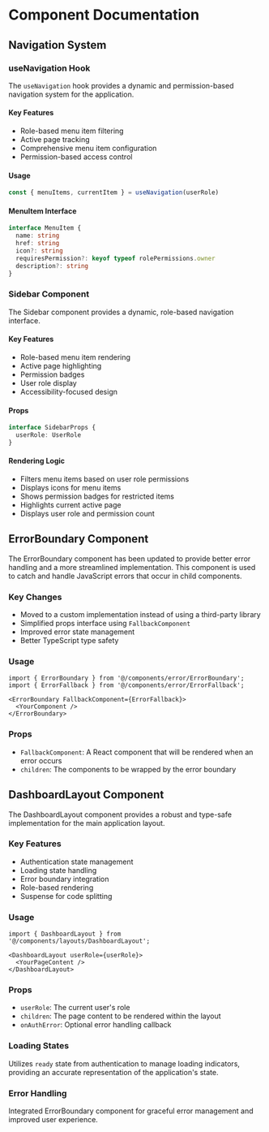 # Component Documentation

## Navigation System

### useNavigation Hook

The `useNavigation` hook provides a dynamic and permission-based navigation system for the application.

#### Key Features
- Role-based menu item filtering
- Active page tracking
- Comprehensive menu item configuration
- Permission-based access control

#### Usage
```typescript
const { menuItems, currentItem } = useNavigation(userRole)
```

#### MenuItem Interface
```typescript
interface MenuItem {
  name: string
  href: string
  icon?: string
  requiresPermission?: keyof typeof rolePermissions.owner
  description?: string
}
```

### Sidebar Component

The Sidebar component provides a dynamic, role-based navigation interface.

#### Key Features
- Role-based menu item rendering
- Active page highlighting
- Permission badges
- User role display
- Accessibility-focused design

#### Props
```typescript
interface SidebarProps {
  userRole: UserRole
}
```

#### Rendering Logic
- Filters menu items based on user role permissions
- Displays icons for menu items
- Shows permission badges for restricted items
- Highlights current active page
- Displays user role and permission count

## ErrorBoundary Component

The ErrorBoundary component has been updated to provide better error handling and a more streamlined implementation. This component is used to catch and handle JavaScript errors that occur in child components.

### Key Changes
- Moved to a custom implementation instead of using a third-party library
- Simplified props interface using `FallbackComponent`
- Improved error state management
- Better TypeScript type safety

### Usage
```tsx
import { ErrorBoundary } from '@/components/error/ErrorBoundary';
import { ErrorFallback } from '@/components/error/ErrorFallback';

<ErrorBoundary FallbackComponent={ErrorFallback}>
  <YourComponent />
</ErrorBoundary>
```

### Props
- `FallbackComponent`: A React component that will be rendered when an error occurs
- `children`: The components to be wrapped by the error boundary

## DashboardLayout Component

The DashboardLayout component provides a robust and type-safe implementation for the main application layout.

### Key Features
- Authentication state management
- Loading state handling
- Error boundary integration
- Role-based rendering
- Suspense for code splitting

### Usage
```tsx
import { DashboardLayout } from '@/components/layouts/DashboardLayout';

<DashboardLayout userRole={userRole}>
  <YourPageContent />
</DashboardLayout>
```

### Props
- `userRole`: The current user's role
- `children`: The page content to be rendered within the layout
- `onAuthError`: Optional error handling callback

### Loading States
Utilizes `ready` state from authentication to manage loading indicators, providing an accurate representation of the application's state.

### Error Handling
Integrated ErrorBoundary component for graceful error management and improved user experience.